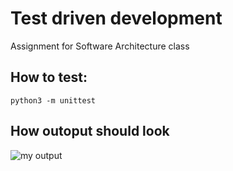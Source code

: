 # Test driven development

Assignment for Software Architecture class

## How to test:

``` python3 -m unittest ```

## How outoput should look

![my output](https://github.com/lima1756/test_driven_development/blob/master/output.png)